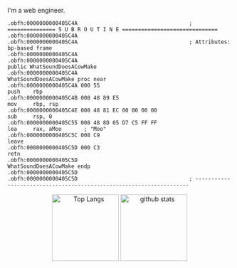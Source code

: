 I'm a web engineer.

```
.obfh:0000000000405C4A                                   ; =============== S U B R O U T I N E ==============================
.obfh:0000000000405C4A
.obfh:0000000000405C4A                                   ; Attributes: bp-based frame
.obfh:0000000000405C4A
.obfh:0000000000405C4A                                                   public WhatSoundDoesACowMake
.obfh:0000000000405C4A                                   WhatSoundDoesACowMake proc near
.obfh:0000000000405C4A 000 55                                            push    rbp
.obfh:0000000000405C4B 008 48 89 E5                                      mov     rbp, rsp
.obfh:0000000000405C4E 008 48 81 EC 00 00 00 00                          sub     rsp, 0
.obfh:0000000000405C55 008 48 8D 05 D7 C5 FF FF                          lea     rax, aMoo       ; "Moo"
.obfh:0000000000405C5C 008 C9                                            leave
.obfh:0000000000405C5D 000 C3                                            retn
.obfh:0000000000405C5D                                   WhatSoundDoesACowMake endp
.obfh:0000000000405C5D
.obfh:0000000000405C5D                                   ; --------------------------------------------------------------------
```
<div align="center">
</div>
<div align="center">
  <img alt="Top Langs" height="150px" src="https://github-readme-stats-one-self.vercel.app/api?username=vxcall&count_private=true&hide_border=true&include_all_commits=true&hide=contribs&theme=codeSTACKr" />
  <img alt="github stats" height="150px" src="https://github-readme-stats-one-self.vercel.app/api/top-langs/?username=vxcall&layout=compact&border_color=574666&hide_border=true&theme=codeSTACKr" />
</div>
